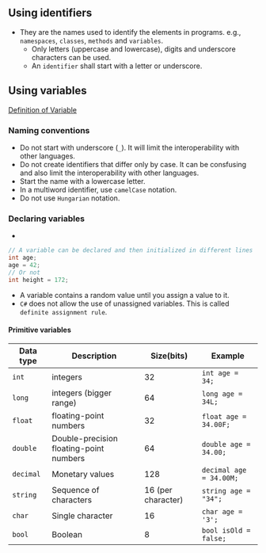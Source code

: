 

## Using identifiers
- They are the names used to identify the elements in programs. e.g., `namespaces`, `classes`, `methods` and `variables`.
  - Only letters (uppercase and lowercase), digits and underscore characters can be used.
  - An `identifier` shall start with a letter or underscore.

## Using variables

[Definition of Variable](/ComputerScience/Microsoft/NetCore/ConceptsAndDefinitions.md#3-variable)

### Naming conventions
- Do not start with underscore (`_`). It will limit the interoperability with other languages.
- Do not create identifiers that differ only by case. It can be consfusing and also limit the interoperability with other languages.
- Start the name with a lowercase letter.
- In a multiword identifier, use `camelCase` notation.
- Do not use `Hungarian` notation.

### Declaring variables
- 

``` cs
// A variable can be declared and then initialized in different lines
int age;
age = 42;
// Or not
int height = 172;
```

- A variable contains a random value until you assign a value to it.
- `C#` does not allow the use of unassigned variables. This is called `definite assignment rule`.

#### Primitive variables

|Data type| Description | Size(bits) | Example |
|---------|-------------|------------|---------|
|`int`| integers| 32|`int age = 34;`| 
|`long`| integers (bigger range)| 64 |`long age = 34L;`| 
|`float`| floating-point numbers| 32|`float age = 34.00F;`| 
|`double`| Double-precision floating-point numbers| 64|`double age = 34.00;`| 
|`decimal`| Monetary values| 128|`decimal age = 34.00M;`| 
|`string`| Sequence of characters| 16 (per character)|`string age = "34";`| 
|`char`| Single character| 16|`char age = '3';`| 
|`bool`| Boolean| 8|`bool isOld = false;`| 

